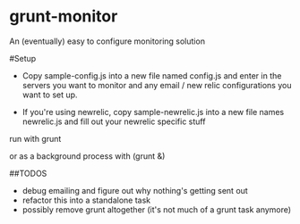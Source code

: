 grunt-monitor
=============

An (eventually) easy to configure monitoring solution

#Setup

* Copy sample-config.js into a new file named config.js and enter in the servers you want to monitor and
any email / new relic configurations you want to set up.

* If you're using newrelic, copy sample-newrelic.js into a new file names newrelic.js and fill out your newrelic specific stuff

run with grunt

or as a background process with (grunt &)

##TODOS

* debug emailing and figure out why nothing's getting sent out
* refactor this into a standalone task
* possibly remove grunt altogether (it's not much of a grunt task anymore)

